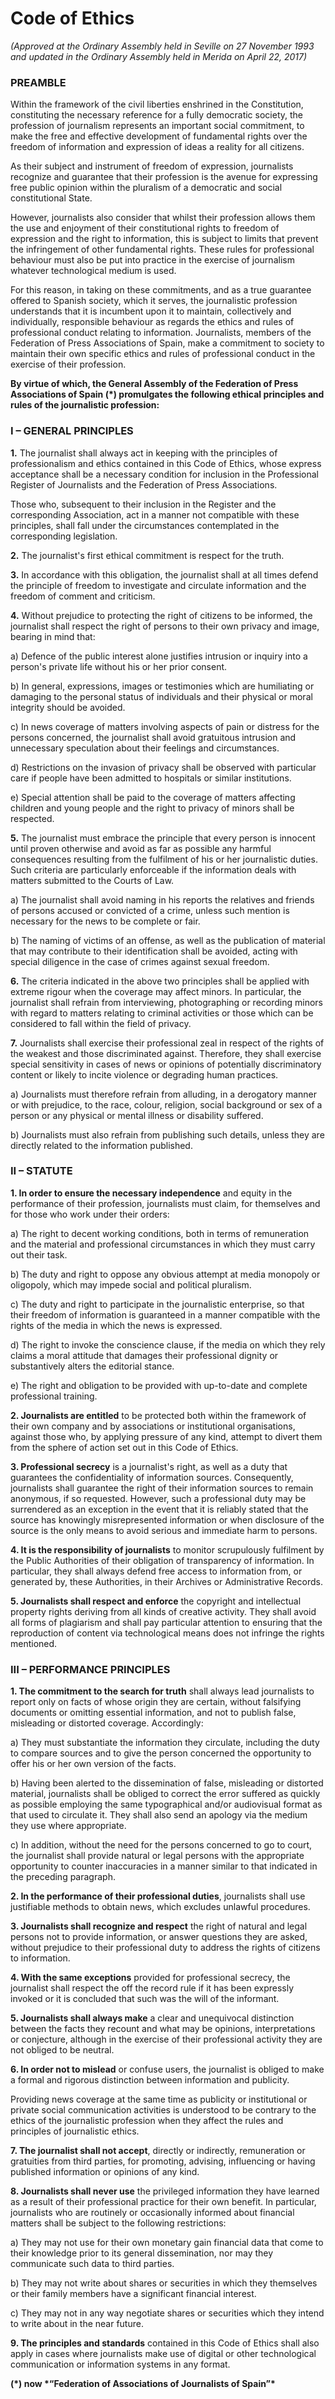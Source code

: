 # Code of Ethics

*(Approved at the Ordinary Assembly held in Seville on 27 November 1993 and updated in the Ordinary Assembly held in Merida on April 22, 2017)*

### PREAMBLE

Within the framework of the civil liberties enshrined in the Constitution, constituting the necessary reference for a fully democratic society, the profession of journalism represents an important social commitment, to make the free and effective development of fundamental rights over the freedom of information and expression of ideas a reality for all citizens.

As their subject and instrument of freedom of expression, journalists recognize and guarantee that their profession is the avenue for expressing free public opinion within the pluralism of a democratic and social constitutional State.

However, journalists also consider that whilst their profession allows them the use and enjoyment of their constitutional rights to freedom of expression and the right to information, this is subject to limits that prevent the infringement of other fundamental rights. These rules for professional behaviour must also be put into practice in the exercise of journalism whatever technological medium is used.

For this reason, in taking on these commitments, and as a true guarantee offered to Spanish society, which it serves, the journalistic profession understands that it is incumbent upon it to maintain, collectively and individually, responsible behaviour as regards the ethics and rules of professional conduct relating to information. Journalists, members of the Federation of Press Associations of Spain, make a commitment to society to maintain their own specific ethics and rules of professional conduct in the exercise of their profession.

**By virtue of which, the General Assembly of the Federation of Press Associations of Spain (\*) promulgates the following ethical principles and rules of the journalistic profession:**



### I – GENERAL PRINCIPLES

**1.** The journalist shall always act in keeping with the principles of professionalism and ethics contained in this Code of Ethics, whose express acceptance shall be a necessary condition for inclusion in the Professional Register of Journalists and the Federation of Press Associations.

Those who, subsequent to their inclusion in the Register and the corresponding Association, act in a manner not compatible with these principles, shall fall under the circumstances contemplated in the corresponding legislation.

**2.** The journalist's first ethical commitment is respect for the truth.

**3.** In accordance with this obligation, the journalist shall at all times defend the principle of freedom to investigate and circulate information and the freedom of comment and criticism.

**4.** Without prejudice to protecting the right of citizens to be informed, the journalist shall respect the right of persons to their own privacy and image, bearing in mind that:

a) Defence of the public interest alone justifies intrusion or inquiry into a person's private life without his or her prior consent.

b) In general, expressions, images or testimonies which are humiliating or damaging to the personal status of individuals and their physical or moral integrity should be avoided.

c) In news coverage of matters involving aspects of pain or distress for the persons concerned, the journalist shall avoid gratuitous intrusion and unnecessary speculation about their feelings and circumstances.

d) Restrictions on the invasion of privacy shall be observed with particular care if people have been admitted to hospitals or similar institutions.

e) Special attention shall be paid to the coverage of matters affecting children and young people and the right to privacy of minors shall be respected.

**5.** The journalist must embrace the principle that every person is innocent until proven otherwise and avoid as far as possible any harmful consequences resulting from the fulfilment of his or her journalistic duties. Such criteria are particularly enforceable if the information deals with matters submitted to the Courts of Law.

a) The journalist shall avoid naming in his reports the relatives and friends of persons accused or convicted of a crime, unless such mention is necessary for the news to be complete or fair.

b) The naming of victims of an offense, as well as the publication of material that may contribute to their identification shall be avoided, acting with special diligence in the case of crimes against sexual freedom.

**6.** The criteria indicated in the above two principles shall be applied with extreme rigour when the coverage may affect minors. In particular, the journalist shall refrain from interviewing, photographing or recording minors with regard to matters relating to criminal activities or those which can be considered to fall within the field of privacy.

**7.** Journalists shall exercise their professional zeal in respect of the rights of the weakest and those discriminated against. Therefore, they shall exercise special sensitivity in cases of news or opinions of potentially discriminatory content or likely to incite violence or degrading human practices.

a) Journalists must therefore refrain from alluding, in a derogatory manner or with prejudice, to the race, colour, religion, social background or sex of a person or any physical or mental illness or disability suffered.

b) Journalists must also refrain from publishing such details, unless they are directly related to the information published.



### II – STATUTE

**1. In order to ensure the necessary independence** and equity in the performance of their profession, journalists must claim, for themselves and for those who work under their orders:

a) The right to decent working conditions, both in terms of remuneration and the material and professional circumstances in which they must carry out their task.

b) The duty and right to oppose any obvious attempt at media monopoly or oligopoly, which may impede social and political pluralism.

c) The duty and right to participate in the journalistic enterprise, so that their freedom of information is guaranteed in a manner compatible with the rights of the media in which the news is expressed.

d) The right to invoke the conscience clause, if the media on which they rely claims a moral attitude that damages their professional dignity or substantively alters the editorial stance.

e) The right and obligation to be provided with up-to-date and complete professional training.

**2. Journalists are entitled** to be protected both within the framework of their own company and by associations or institutional organisations, against those who, by applying pressure of any kind, attempt to divert them from the sphere of action set out in this Code of Ethics.

**3. Professional secrecy** is a journalist's right, as well as a duty that guarantees the confidentiality of information sources. Consequently, journalists shall guarantee the right of their information sources to remain anonymous, if so requested. However, such a professional duty may be surrendered as an exception in the event that it is reliably stated that the source has knowingly misrepresented information or when disclosure of the source is the only means to avoid serious and immediate harm to persons.

**4. It is the responsibility of journalists** to monitor scrupulously fulfilment by the Public Authorities of their obligation of transparency of information. In particular, they shall always defend free access to information from, or generated by, these Authorities, in their Archives or Administrative Records.

**5. Journalists shall respect and enforce** the copyright and intellectual property rights deriving from all kinds of creative activity. They shall avoid all forms of plagiarism and shall pay particular attention to ensuring that the reproduction of content via technological means does not infringe the rights mentioned.



### III – PERFORMANCE PRINCIPLES

**1. The commitment to the search for truth** shall always lead journalists to report only on facts of whose origin they are certain, without falsifying documents or omitting essential information, and not to publish false, misleading or distorted coverage. Accordingly:

a) They must substantiate the information they circulate, including the duty to compare sources and to give the person concerned the opportunity to offer his or her own version of the facts.

b) Having been alerted to the dissemination of false, misleading or distorted material, journalists shall be obliged to correct the error suffered as quickly as possible employing the same typographical and/or audiovisual format as that used to circulate it. They shall also send an apology via the medium they use where appropriate.

c) In addition, without the need for the persons concerned to go to court, the journalist shall provide natural or legal persons with the appropriate opportunity to counter inaccuracies in a manner similar to that indicated in the preceding paragraph.

**2. In the performance of their professional duties**, journalists shall use justifiable methods to obtain news, which excludes unlawful procedures.

**3. Journalists shall recognize and respect** the right of natural and legal persons not to provide information, or answer questions they are asked, without prejudice to their professional duty to address the rights of citizens to information.

**4. With the same exceptions** provided for professional secrecy, the journalist shall respect the off the record rule if it has been expressly invoked or it is concluded that such was the will of the informant.

**5. Journalists shall always make** a clear and unequivocal distinction between the facts they recount and what may be opinions, interpretations or conjecture, although in the exercise of their professional activity they are not obliged to be neutral.

**6. In order not to mislead** or confuse users, the journalist is obliged to make a formal and rigorous distinction between information and publicity.

Providing news coverage at the same time as publicity or institutional or private social communication activities is understood to be contrary to the ethics of the journalistic profession when they affect the rules and principles of journalistic ethics.

**7. The journalist shall not accept**, directly or indirectly, remuneration or gratuities from third parties, for promoting, advising, influencing or having published information or opinions of any kind.

**8. Journalists shall never use** the privileged information they have learned as a result of their professional practice for their own benefit. In particular, journalists who are routinely or occasionally informed about financial matters shall be subject to the following restrictions:

a) They may not use for their own monetary gain financial data that come to their knowledge prior to its general dissemination, nor may they communicate such data to third parties.

b) They may not write about shares or securities in which they themselves or their family members have a significant financial interest.

c) They may not in any way negotiate shares or securities which they intend to write about in the near future.

**9. The principles and standards** contained in this Code of Ethics shall also apply in cases where journalists make use of digital or other technological communication or information systems in any format.

**(\*) now \*“Federation of Associations of Journalists of Spain”\***
